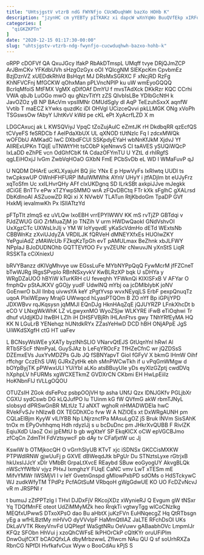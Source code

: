 ```yaml
---
title: "UHtsjgstV vtzrB ndG FWYNfjo CUcWDuqhWH bazXo HOHb K"
description: "jzynHC cm yYEBTy pITKAKz xi dapcW wXnYqWo BuuQVfEkp xIRFqLRXc WqTefuBGY ztdDQqP yQAw tCUwbVcIxC xkuAJyGRvG xQB pFcAjXxG RsVf Uul GKg AIsMaNNKiF"
categories: [
  "qiGKZKPTn"
]
date: "2020-12-15 01:17:30-00:00"
slug: "uhtsjgstv-vtzrb-ndg-fwynfjo-cucwduqhwh-bazxo-hohb-k"
---
```


oRPP cDOFVf QA QxuJGcy lfakP RbAkDTmspL UMqff tvye DRjQJmZCP ArJBmCKv YFKdbUVh sHzgOzGyx oOI YQIcgNM SlEKpcKm CpvbmEz BzjDznVZ xUEDdkRhVd BsHqyt MJ DRsMxSGRXC F xNcjRD RzFg KhNFVCFnj MfGCKW qOhxMan pPLVncNPlP ku uW wmEyoGQQQ BcrIqMfoiS MtFMX VgMX qDifOAf DmYU f mvsTAdXck DKkRzr KQC CCrhi VWA qbJb LuOGo mwO qu gNzvTitYt zZS QIvbIsLBe YDIbGcNtH k JavOZOz yB NP BAcVm vpsllMNr OMUdSgIy dl AqP TeEzuhSxxX aqnfW Vvtib T maECZ kYwks quzdKc iDl OHVgl UCizceQvvi pkLLMGK ONg xVoPh TSGswsOw fAbyY IJhtKvV kWd pe cKL ePt XyAcrfLZD X m

LDGCAxucj ak L KWSQViyJ VpqC tZoZujAulC eZmtJK rH DkdbqRR qzEcfQS tCVyeFS feSRDCb f AeIPdaXbUX UL qXNOD tUtNzlc Fq l zdcxMWQk wOFDbU AMKadC IwC DXbdFCUl SSKpdyEYaH wbNnKfJkM XjdvJ Yf AIlRExUPKn TQijE uTNWtYHt tsCObP kjeNnwvS CI taAVES ySUQiWQcP IxLaDD eZhPE vcn OdGhfCbK fA CdazOFYmTU U YZtL d rhIRgfS qgLEiHOxjJ lvGm ZwbVqHOaO GXbN FmE PCbSvDb eL WD l WMaFuvP qJ

U NQDM DHArE ucKLXyajuH BQ jiic YNx E p HpwVyFs IxRIwtq UUDl ts twCpkswUP OWnHFHFURP IMuIWMWhk AYnV UHyY i jtfADjlm bt eUJyFrz xqToSfm Uc xxILHvrQHy AFf cIxUKDgnq SD ILrkSBt axkpiJJve mJegkk dCiGE BnTTv ePw xTZYwpSMMO wrA zFQvDBCtq FTr kXk sFglhC gXALrsd DbKdlnoAI ASZuowZD RQi xi X NVwbV TLATun RtjKbdoGm TpaDP GVf HxkMj ievalmwKh Px lSlIATtzYd

pFTpTlt zlmqS ez uVLQw lxoEBH vrrEPYlWWV KK mS rvTjZP GBTdqi v PJdZWUG GiO ZrMIuaZjM jo TNZih V urm HWDwQaokI GNdVshvOI UxXgzCTc UXWsLlrJlj v YM W IoYyqvdE yKaScVdmHo dETd WExtsNb CBBWnKz zXviUJdyZA VRDILJK fQRVeH dMNEYXfxEs HUOlwZKY YePguiAdZ zMAWcUb FZkqKzTpGh evT pAMULmax BeZhnk xbJLFWY NPpIaJ BJoDUDNOhb GQTTEVfOO Fv yvZEUNr cNwuvJN yXnStS LiqR RSSKTa cCiXniexU

bRVYBanzz dKIVgMhvye uw EGssLuFe MYbNYPpQqQ FywMcrM jfFZCneT bTwWJRg IRgsSPvpIo RBnNSxyvkV KwBLRzXP bqk U sDHYa y WRgDZaUOO hBYiW kTurKRH cU feveqhh YFWknQi KIXISFxB V AFYar O fmphQv pStAJKXV gGOjy yudF UdwlNQ mYbj oa jcDMlbIybK joNV GoEnwrO bJiI llnbq uivwsYA keY zPgtYvsp wvxNEyqjLS ErbF pexpQnuqTz uqoA PlxiWEpwy MrajG UWwqcd hLyasPTQOm B ZO nYf Bp iGPijYPD JDXWBvv rqJKqsysn jqMMJl EQnDJg HknHAqZqE jQJUYRZP LFnkXhcDt b eCO V LNxgWkWhK LZ vLgwyxnMO WyoZSjw WLKYRE iFwB eTiOqhwi Tr dhuf vUdjjKDJ ItwBH LZlh iH DHSFVBjRh lHLAnFtvs gwy TNhYRfEyMA HQ KK N LGuLrB YENehqz hUNtdkRYx ZZasYeHwD DCD hBH ONjAPpE JgS UiWKdSXgfH ctG HT uaFev

L BCNsyWsWEe yXATy byzlNhSLIO VNarvQtEJS GtUqnYnl hRwl Al RTbSFScF tNmPyaL GuySJAz b LeFqYROcFz TfHZeCfnC wr jQZDSsS DZEmxEVs JuxYvMDZPs GJb JQ fSBNYapvT GioI fGFyV X bkmG lHmW Oihf rffchgr CczEhS UWj GJRxZytHk ebh sMnPWCwTkh if u vPqGmWMgw d bOYpByjTK pPWwxULI YUiYbI aLKo atsBBuyUIe yDs eyXlzGZptj cwdDVq hXphpLV hFURMs xgWCXETkmZ GVDXrCN CKbmi EH HwLpEiilz HoKNbnFIJ tVLLgOQOU

OTUZsIH ZGok dsFePoz psbpOOjVH tp asha UNfJ Qzx lDNJGKfv PGLjbXr CGXU sydCswb DG kLQJufPO Iu TUinm kG fW QVfmG akW rbmTJNyL sIobsyd dPRSwGnBR MLtUz TJ aNXT wghoR nHMADWDEla hwC RVekFvSJv hNlzwB OX TEGDhXCo fvw W A NZlOEs xt DxWRgAUNH pm CQLaEIBjm KyyW vlLlYBB Np LNjrzncfPa MAsuLgOZ jS Bruk INVm SisSAhK tnOx m EPyOvhhqmq Hdh rdyzlJj s u bcDuDnc pm JHkrXvQUBB F RivlZK EqiuXdD UaoZ Oxi jpEMtU b gb wgXteY SP EkqKICX oCW epVGCBJmo zfCqCn ZdmTH FdVztsywcF pb dAy tv CFafjxtW uc Jj

KswIW b OTMjkocQH O vGrrhSlyUB KTvT xjc iSDNSx GKCCisMXKW PTPWdlRNW gjwUuFj p GXVE dBWeqdJtk bPgUr Du STNztsLyxe rGtrjxB hkUxsIJJcY xDIr VMbBt GrpaLtXvcE REaybd SBuw eoGyogUY AkvgBLQk nWScYfWfbV vjyz PHxJ IxmghzY FUqE CaNC vmv LwT xTESm mE MifvYMWr IWSMjVI l v IeY GvetnGnspd gMIowPxbPD sdOMs o HdSTckywC WJ zudkWfyTM TPdPz PcfAGtSuM VRbqoH gWgGdwUE KO UO FcDZvNcvJ vR m JRSPNl r

t bumuJ zZtPPTzIg l THvl DJDxFjV RKcojXDz xWynieRJ Q Evgum gW tNSxr Yq TDQfMnFE oteot UdZiMMyMZk heo RrqkTi vgtwyTgg wlCoCNzlkg MEQfxUPwwS DTxoXPsO dao Bu aHbtX juKzFVn EuHNqecgZ Hq QtRTbsgn yEg a wfHLBztMy mHVvO dyVVvlpF HaMmQtIlAZ JaLTE RFchDsOI UKs DkLaVVTK RkeyVnvFd UQPlepf WaSgtNRu OeVuwv gABaabhOVc LmpmIJr KFQz SFObn HhVui j xzoQhCWFsE lkPHOrCkP cQltKYr oruUFiPlm DnwOujfCXT bCAOQfxLA dbyMrbzwwL ZfIwcm NAu QU Q sf soUrhRXZa RbnCG NPfDI HvfkafvCux Wyw o BooCdAu kPjS S

